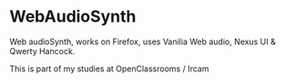 # WebAudioSynth

Web audioSynth, works on Firefox, uses Vanilia Web audio, Nexus UI & Qwerty Hancock.

This is part of my studies at OpenClassrooms / Ircam
